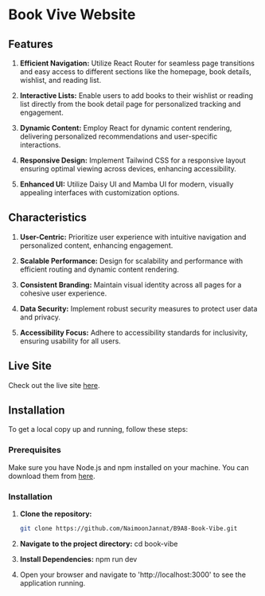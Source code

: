 # Book Vive Website

## Features

1. **Efficient Navigation:** Utilize React Router for seamless page transitions and easy access to different sections like the homepage, book details, wishlist, and reading list.

2. **Interactive Lists:** Enable users to add books to their wishlist or reading list directly from the book detail page for personalized tracking and engagement.

3. **Dynamic Content:** Employ React for dynamic content rendering, delivering personalized recommendations and user-specific interactions.

4. **Responsive Design:** Implement Tailwind CSS for a responsive layout ensuring optimal viewing across devices, enhancing accessibility.

5. **Enhanced UI:** Utilize Daisy UI and Mamba UI for modern, visually appealing interfaces with customization options.

## Characteristics

1. **User-Centric:** Prioritize user experience with intuitive navigation and personalized content, enhancing engagement.

2. **Scalable Performance:** Design for scalability and performance with efficient routing and dynamic content rendering.

3. **Consistent Branding:** Maintain visual identity across all pages for a cohesive user experience.

4. **Data Security:** Implement robust security measures to protect user data and privacy.

5. **Accessibility Focus:** Adhere to accessibility standards for inclusivity, ensuring usability for all users.

## Live Site

Check out the live site [here](https://book-vibee.netlify.app/).

## Installation

To get a local copy up and running, follow these steps:

### Prerequisites

Make sure you have Node.js and npm installed on your machine. You can download them from [here](https://nodejs.org/).

### Installation

1. **Clone the repository:**
   ```sh
   git clone https://github.com/NaimoonJannat/B9A8-Book-Vibe.git

 2. **Navigate to the project directory:** 
   cd book-vibe

3. **Install Dependencies:**
    npm run dev

4. Open your browser and navigate to 'http://localhost:3000' to see the application running.



